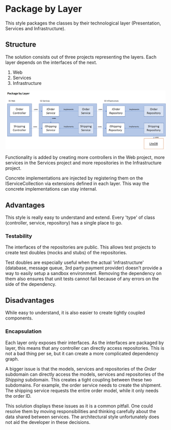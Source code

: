# Package by Layer

This style packages the classes by their technological layer (Presentation, Services and Infrastructure).

## Structure
The solution consists out of three projects representing the layers. Each layer depends on the interfaces of the next.

1. Web
2. Services
3. Infrastructure

![layered architecture](./architecture.png)

Functionality is added by creating more controllers in the Web project, more services in the Services project and more repositories in the Infrastructure project.

Concrete implementations are injected by registering them on the IServiceCollection via extensions defined in each layer. This way the concrete implementations can stay internal.

## Advantages
This style is really easy to understand and extend. Every 'type' of class (controller, service, repository) has a single place to go.

### Testability
The interfaces of the repositories are public. This allows test projects to create test doubles (mocks and stubs) of the repositories.

Test doubles are especially useful when the actual 'infrastructure' (database, message queue, 3rd party payment provider) doesn't provide a way to easily setup a sandbox environment. 
Removing the dependency on them also ensures that unit tests cannot fail because of any errors on the side of the dependency.

## Disadvantages
While easy to understand, it is also easier to create tightly coupled components.

### Encapsulation
Each layer only exposes their interfaces. As the interfaces are packaged by layer, this means that any controller can directly access repositories. This is not a bad thing per se, but it can create a more complicated dependency graph.

A bigger issue is that the models, services and repositories of the _Order_ subdomain can directly access the models, services and repositories of the _Shipping_ subdomain. This creates a tight coupling between these two subdomains. For example, the order service needs to create the shipment. The shipping service requests the entire order model, while it only needs the order ID.

This solution displays these issues as it is a common pitfall. One could resolve them by moving responsibilities and thinking carefully about the data shared between services. The architectural style unfortunately does not aid the developer in these decisions.
